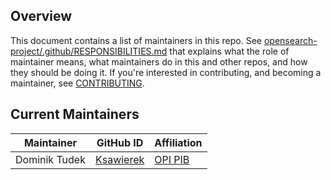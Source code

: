 ## Overview

This document contains a list of maintainers in this repo. See [opensearch-project/.github/RESPONSIBILITIES.md](https://github.com/opensearch-project/.github/blob/main/RESPONSIBILITIES.md#maintainer-responsibilities) that explains what the role of maintainer means, what maintainers do in this and other repos, and how they should be doing it. If you're interested in contributing, and becoming a maintainer, see [CONTRIBUTING](CONTRIBUTING.md).

## Current Maintainers

| Maintainer    | GitHub ID                                  | Affiliation                    |
|---------------|--------------------------------------------|--------------------------------|
| Dominik Tudek | [Ksawierek](https://github.com/Ksawierek)  | [OPI PIB](https://opi.org.pl)  |
